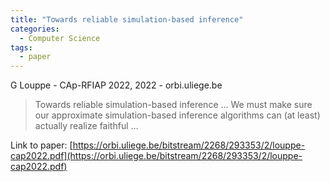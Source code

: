 ```yaml
---
title: "Towards reliable simulation-based inference"
categories:
  - Computer Science
tags:
  - paper
---
```

G Louppe - CAp-RFIAP 2022, 2022 - orbi.uliege.be



>Towards reliable simulation-based inference … We must make sure our approximate simulation-based inference algorithms can (at least) actually realize faithful …

Link to paper: [https://orbi.uliege.be/bitstream/2268/293353/2/louppe-cap2022.pdf](https://orbi.uliege.be/bitstream/2268/293353/2/louppe-cap2022.pdf)
